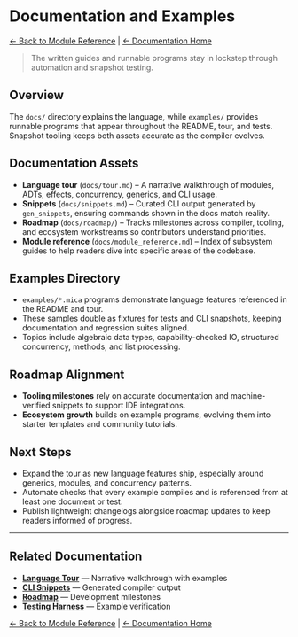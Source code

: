 # Documentation and Examples

[← Back to Module Reference](../module_reference.html) | [← Documentation Home](../index.html)

> The written guides and runnable programs stay in lockstep through automation
> and snapshot testing.

## Overview

The `docs/` directory explains the language, while `examples/` provides runnable
programs that appear throughout the README, tour, and tests. Snapshot tooling
keeps both assets accurate as the compiler evolves.

## Documentation Assets

- **Language tour** (`docs/tour.md`) – A narrative walkthrough of modules, ADTs,
  effects, concurrency, generics, and CLI usage.
- **Snippets** (`docs/snippets.md`) – Curated CLI output generated by
  `gen_snippets`, ensuring commands shown in the docs match reality.
- **Roadmap** (`docs/roadmap/`) – Tracks milestones across compiler, tooling, and
  ecosystem workstreams so contributors understand priorities.
- **Module reference** (`docs/module_reference.md`) – Index of subsystem guides to
  help readers dive into specific areas of the codebase.

## Examples Directory

- `examples/*.mica` programs demonstrate language features referenced in the
  README and tour.
- These samples double as fixtures for tests and CLI snapshots, keeping
  documentation and regression suites aligned.
- Topics include algebraic data types, capability-checked IO, structured
  concurrency, methods, and list processing.

## Roadmap Alignment

- **Tooling milestones** rely on accurate documentation and machine-verified
  snippets to support IDE integrations.
- **Ecosystem growth** builds on example programs, evolving them into starter
  templates and community tutorials.

## Next Steps

- Expand the tour as new language features ship, especially around generics,
  modules, and concurrency patterns.
- Automate checks that every example compiles and is referenced from at least one
  document or test.
- Publish lightweight changelogs alongside roadmap updates to keep readers
  informed of progress.

---

## Related Documentation

- **[Language Tour](../tour.html)** — Narrative walkthrough with examples
- **[CLI Snippets](../snippets.html)** — Generated compiler output
- **[Roadmap](../roadmap/index.html)** — Development milestones
- **[Testing Harness](testing.html)** — Example verification

[← Back to Module Reference](../module_reference.html) | [← Documentation Home](../index.html)
